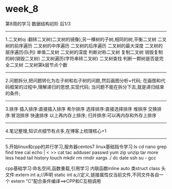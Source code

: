 # week_8
第8周的学习 数据结构初阶 后1/3
**********************
1.二叉树oj :翻转二叉树(二叉树的镜像),另一棵树的子树,相同的树,平衡二叉树
二叉树的前序遍历     二叉树的中序遍历     二叉树的后序遍历   二叉树的最大深度
二叉树的层序遍历(队列)	单值二叉树   二叉树的深度   判断对称二叉树
复制二叉树   销毁复制的树(销毁二叉树)	二叉树遍历(字符串转二叉树)   二叉树查找
判断一颗树是否是完全二叉树     二叉树第k层节点个数
**********************
2.问题拆分,把问题转化为左子树和右子树的问题,然后画图分析+代码;
在画图和代码框架的过程中,理解递归的思想,实现代码;
当问题不能在拆分下去,就是递归结束的条件;
**********************
3.排序
插入排序:直接插入排序 	希尔排序
选择排序:直接选择排序	堆排序
交换排序:冒泡排序		快速排序
以上再内存上排序;
归并排序:可以再内存和外存上排序 
************************
4.笔记整理,知识点细节有点多,在博客上梳理核心+1

*************************
5.开始linux和cpp的并行学习,服务器centos7
linux基础指令学习:ls cd nano grep find tree cal echo | < >> cat tac adduser passwd 
yum zip unzip tar more less head tail history touch mkdir rm rmdir xargs ./ dc date ssh su - gcc 

cpp基础学习:命名空间,函数重载,引用学习
内联函数inline auto 类struct class
头文件:extern int a;//声明 static int a;//定义,链接属性仅当前文件,不同文件各自一个
extern "C"配合条件编译==>CPP和C互相调用
